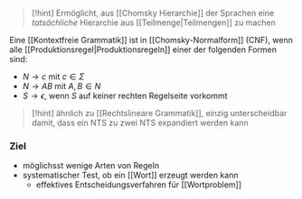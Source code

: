 
> [!hint] Ermöglicht, aus [[Chomsky Hierarchie]] der Sprachen eine _tatsächliche_ Hierarchie aus [[Teilmenge|Teilmengen]] zu machen 

Eine [[Kontextfreie Grammatik]] ist in [[Chomsky-Normalform]] (CNF), wenn alle [[Produktionsregel|Produktionsregeln]] einer der folgenden Formen sind:
- $N \rightarrow c$ mit $c \in \Sigma$
- $N \rightarrow AB$ mit $A, B \in N$
- $S \rightarrow \epsilon$, wenn $S$ auf keiner rechten Regelseite vorkommt

> [!hint] ähnlich zu [[Rechtslineare Grammatik]], einzig unterscheidbar damit, dass ein NTS zu zwei NTS expandiert werden kann


### Ziel
- möglichsst wenige Arten von Regeln
- systematischer Test, ob ein [[Wort]] erzeugt werden kann
	- effektives Entscheidungsverfahren für [[Wortproblem]]
